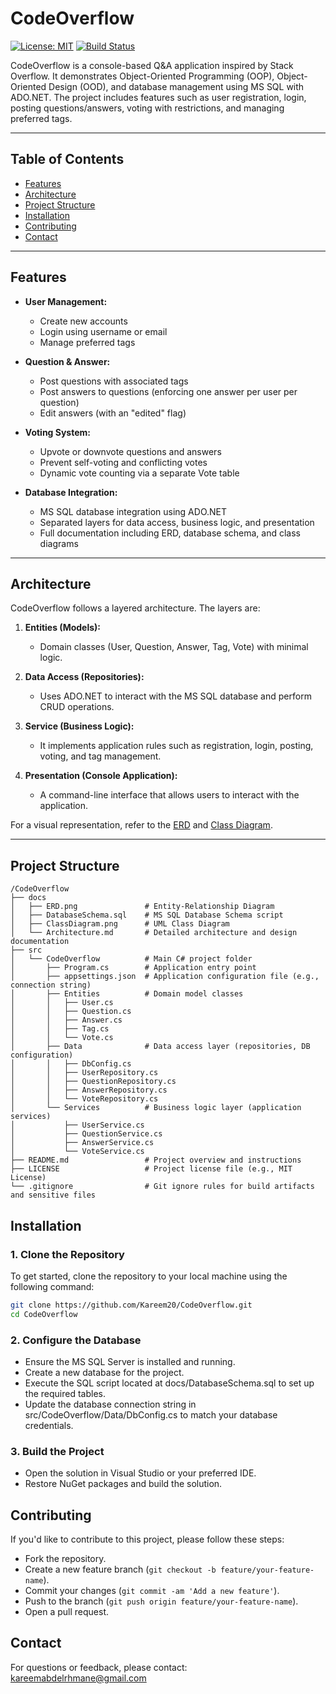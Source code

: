 # CodeOverflow

[![License: MIT](https://img.shields.io/badge/License-MIT-yellow.svg)](LICENSE)
[![Build Status](https://img.shields.io/badge/build-passing-brightgreen.svg)]()

CodeOverflow is a console-based Q&A application inspired by Stack Overflow. It demonstrates Object-Oriented Programming (OOP), Object-Oriented Design (OOD), and database management using MS SQL with ADO.NET. The project includes features such as user registration, login, posting questions/answers, voting with restrictions, and managing preferred tags.

---

## Table of Contents

- [Features](#features)
- [Architecture](#architecture)
- [Project Structure](#project-structure)
- [Installation](#installation)
- [Contributing](#contributing)
- [Contact](#contact)

---

## Features

- **User Management:**  
  - Create new accounts  
  - Login using username or email  
  - Manage preferred tags

- **Question & Answer:**  
  - Post questions with associated tags  
  - Post answers to questions (enforcing one answer per user per question)  
  - Edit answers (with an "edited" flag)

- **Voting System:**  
  - Upvote or downvote questions and answers  
  - Prevent self-voting and conflicting votes  
  - Dynamic vote counting via a separate Vote table

- **Database Integration:**  
  - MS SQL database integration using ADO.NET  
  - Separated layers for data access, business logic, and presentation  
  - Full documentation including ERD, database schema, and class diagrams

---

## Architecture

CodeOverflow follows a layered architecture. The layers are:

1. **Entities (Models):**  
   - Domain classes (User, Question, Answer, Tag, Vote) with minimal logic.

2. **Data Access (Repositories):**  
   - Uses ADO.NET to interact with the MS SQL database and perform CRUD operations.

3. **Service (Business Logic):**  
   - It implements application rules such as registration, login, posting, voting, and tag management.

4. **Presentation (Console Application):**  
   - A command-line interface that allows users to interact with the application.

For a visual representation, refer to the [ERD](docs/ERD.png) and [Class Diagram](docs/ClassDiagram.png).

---

## Project Structure

```plaintext
/CodeOverflow
├── docs
│   ├── ERD.png               # Entity-Relationship Diagram
│   ├── DatabaseSchema.sql    # MS SQL Database Schema script
│   ├── ClassDiagram.png      # UML Class Diagram
│   └── Architecture.md       # Detailed architecture and design documentation
├── src
│   └── CodeOverflow          # Main C# project folder
│       ├── Program.cs        # Application entry point
│       ├── appsettings.json  # Application configuration file (e.g., connection string)
│       ├── Entities          # Domain model classes
│       │   ├── User.cs
│       │   ├── Question.cs
│       │   ├── Answer.cs
│       │   ├── Tag.cs
│       │   └── Vote.cs
│       ├── Data              # Data access layer (repositories, DB configuration)
│       │   ├── DbConfig.cs
│       │   ├── UserRepository.cs
│       │   ├── QuestionRepository.cs
│       │   ├── AnswerRepository.cs
│       │   └── VoteRepository.cs
│       └── Services          # Business logic layer (application services)
│           ├── UserService.cs
│           ├── QuestionService.cs
│           ├── AnswerService.cs
│           └── VoteService.cs
├── README.md                 # Project overview and instructions
├── LICENSE                   # Project license file (e.g., MIT License)
└── .gitignore                # Git ignore rules for build artifacts and sensitive files
```

## Installation

### 1. Clone the Repository
To get started, clone the repository to your local machine using the following command:

```bash
git clone https://github.com/Kareem20/CodeOverflow.git
cd CodeOverflow
```

### 2. Configure the Database
- Ensure the MS SQL Server is installed and running.
- Create a new database for the project.
- Execute the SQL script located at docs/DatabaseSchema.sql to set up the required tables.
- Update the database connection string in src/CodeOverflow/Data/DbConfig.cs to match your database credentials.


### 3. Build the Project
- Open the solution in Visual Studio or your preferred IDE.
- Restore NuGet packages and build the solution.

## **Contributing**

If you'd like to contribute to this project, please follow these steps:

- Fork the repository.
- Create a new feature branch (``git checkout -b feature/your-feature-name``).
- Commit your changes (``git commit -am 'Add a new feature'``).
- Push to the branch (``git push origin feature/your-feature-name``).
- Open a pull request.

## Contact
For questions or feedback, please contact:
kareemabdelrhmane@gmail.com






